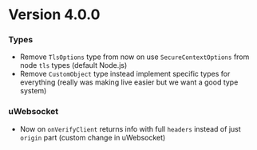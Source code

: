 # Version 4.0.0

### Types

* Remove `TlsOptions` type from now on use `SecureContextOptions` from node `tls` types (default Node.js)
* Remove `CustomObject` type instead implement specific types for everything (really was making live easier but we want a good type system)


### uWebsocket 
* Now on `onVerifyClient` returns info with full `headers` instead of just `origin` part (custom change in uWebsocket)

